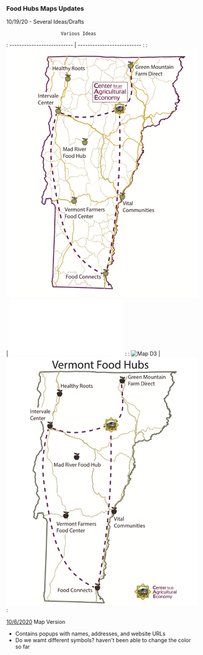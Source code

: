 ### Food Hubs Maps Updates

10/19/20 - Several Ideas/Drafts

                        Various Ideas                    
: -------------------------- | -------------------------- :
: ![Map D1](cae_map_D1.png)  | ![Map D2](cae_map_D2.pdf)  :
: ![Map D3](cae_map_D3.png)  | ![Map D4](cae_map_D4.png)  :





[10/6/2020](qgis2web_2020_10_05-14_53_10_802125/index.html) Map Version
- Contains popups with names, addresses, and website URLs
- Do we wamt different symbols? haven't been able to change the color so far
